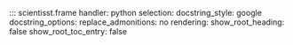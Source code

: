 ::: scientisst.frame
    handler: python
    selection:
        docstring_style: google
        docstring_options:
            replace_admonitions: no
    rendering:
        show_root_heading: false
        show_root_toc_entry: false
